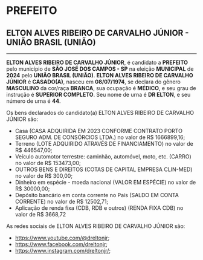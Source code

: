 # PREFEITO
## ELTON ALVES RIBEIRO DE CARVALHO JÚNIOR - UNIÃO BRASIL (UNIÃO)
---
**ELTON ALVES RIBEIRO DE CARVALHO JÚNIOR**, é candidato a **PREFEITO** pelo município de **SÃO JOSÉ DOS CAMPOS - SP** na eleição **MUNICIPAL** de **2024** pelo **UNIÃO BRASIL (UNIÃO)**.
**ELTON ALVES RIBEIRO DE CARVALHO JÚNIOR** é **CASADO(A)**, nasceu em **08/07/1974**, se declara do gênero **MASCULINO** da cor/raça **BRANCA**, sua ocupação é **MÉDICO**, e seu grau de instrução é **SUPERIOR COMPLETO**.
Seu nome de urna é **DR ELTON**, e seu número de urna é **44**.

Os bens declarados do candidato(a) ELTON ALVES RIBEIRO DE CARVALHO JÚNIOR são: 
- Casa (CASA ADQUIRIDA EM 2023 CONFORME CONTRATO PORTO SEGURO ADM. DE CONSÓRCIOS LTDA.) no valor de R$ 1666899,16;
- Terreno (LOTE ADQUIRIDO ATRAVÉS DE FINANCIAMENTO) no valor de R$ 446547,00;
- Veículo automotor terrestre: caminhão, automóvel, moto, etc. (CARRO) no valor de R$ 153473,00;
- OUTROS BENS E DIREITOS (COTAS DE CAPITAL EMPRESA CLIN-MED) no valor de R$ 300,00;
- Dinheiro em espécie - moeda nacional (VALOR EM ESPÉCIE) no valor de R$ 30000,00;
- Depósito bancário em conta corrente no País (SALDO EM CONTA CORRENTE) no valor de R$ 12502,71;
- Aplicação de renda fixa (CDB, RDB e outros) (RENDA FIXA CDB) no valor de R$ 3668,72

As redes sociais de ELTON ALVES RIBEIRO DE CARVALHO JÚNIOR são:
- https://www.youtube.com/@dreltonjr;
- https://www.facebook.com/dreltonjr;
- https://www.instagram.com/dreltonjr/;